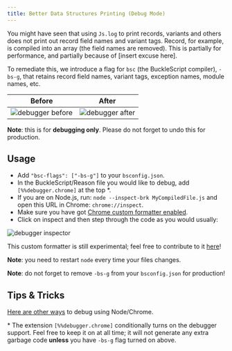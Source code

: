 ```yaml
---
title: Better Data Structures Printing (Debug Mode)
---
```


You might have seen that using `Js.log` to print records, variants and others does not print out record field names and variant tags. Record, for example, is compiled into an array (the field names are removed). This is partially for performance, and partially because of [insert excuse here].

To remediate this, we introduce a flag for `bsc` (the BuckleScript compiler), `-bs-g`, that retains record field names, variant tags, exception names, module names, etc.

<table>
  <thead> <tr><th>Before</th><th>After</th></tr> </thead>
  <tbody>
    <tr>
      <td>
        <img src="/img/debugger-before.png" alt="debugger before">
      </td>
      <td style="vertical-align: middle">
        <img src="/img/debugger-after.png" alt="debugger after">
      </td>
    </tr>
  </tbody>
</table>

**Note**: this is for **debugging only**. Please do not forget to undo this for production.

## Usage

- Add `"bsc-flags": ["-bs-g"]` to your `bsconfig.json`.
- In the BuckleScript/Reason file you would like to debug, add `[%%debugger.chrome]` at the top \*.
- If you are on Node.js, run: `node --inspect-brk MyCompiledFile.js` and open this URL in Chrome: `chrome://inspect`.
- Make sure you have got [Chrome custom formatter enabled](http://www.mattzeunert.com/2016/02/19/custom-chrome-devtools-object-formatters.html).
- Click on inspect and then step through the code as you would usually:

![debugger inspector](/img/debugger-inspector.png)

This custom formatter is still experimental; feel free to contribute to it [here](https://github.com/BuckleScript/bucklescript/blob/master/jscomp/others/belt_Debug.ml)!

**Note**: you need to restart `node` every time your files changes.

**Note**: do not forget to remove `-bs-g` from your `bsconfig.json` for production!

## Tips & Tricks

[Here are other ways](https://nodejs.org/en/docs/guides/debugging-getting-started/#inspector-clients) to debug using Node/Chrome.

\* The extension `[%%debugger.chrome]` conditionally turns on the debugger support. Feel free to keep it on at all time; it will not generate any extra garbage code **unless** you have `-bs-g` flag turned on above.

